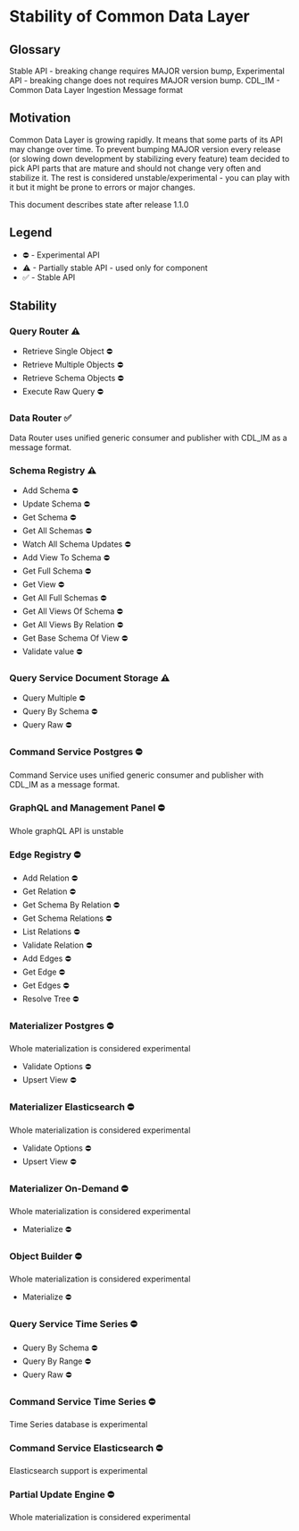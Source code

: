# Stability of Common Data Layer

## Glossary
Stable API - breaking change requires MAJOR version bump,
Experimental API - breaking change does not requires MAJOR version bump.
CDL_IM - Common Data Layer Ingestion Message format

## Motivation
Common Data Layer is growing rapidly. It means that some parts of its API may change over time.
To prevent bumping MAJOR version every release (or slowing down development by stabilizing every feature) team decided to pick API parts that are mature and should not change very often and stabilize it. The rest is considered unstable/experimental - you can play with it but it might be prone to errors or major changes.

This document describes state after release 1.1.0

## Legend
- ⛔ - Experimental API
- ⚠ - Partially stable API - used only for component
- ✅ - Stable API

## Stability

### Query Router ⚠
- Retrieve Single Object ⛔
- Retrieve Multiple Objects ⛔
- Retrieve Schema Objects ⛔
- Execute Raw Query ⛔

### Data Router ✅
Data Router uses unified generic consumer and publisher with CDL_IM as a message format.

### Schema Registry ⚠
- Add Schema ⛔
- Update Schema ⛔
- Get Schema ⛔
- Get All Schemas ⛔
- Watch All Schema Updates ⛔
- Add View To Schema ⛔
- Get Full Schema ⛔
- Get View ⛔
- Get All Full Schemas ⛔
- Get All Views Of Schema ⛔
- Get All Views By Relation ⛔
- Get Base Schema Of View ⛔
- Validate value ⛔

### Query Service Document Storage ⚠
- Query Multiple ⛔
- Query By Schema ⛔
- Query Raw ⛔

### Command Service Postgres ⛔
Command Service uses unified generic consumer and publisher with CDL_IM as a message format.

### GraphQL and Management Panel ⛔
Whole graphQL API is unstable

### Edge Registry ⛔
- Add Relation ⛔
- Get Relation ⛔
- Get Schema By Relation ⛔
- Get Schema Relations ⛔
- List Relations ⛔
- Validate Relation ⛔
- Add Edges ⛔
- Get Edge ⛔
- Get Edges ⛔
- Resolve Tree ⛔

### Materializer Postgres ⛔
Whole materialization is considered experimental

- Validate Options ⛔
- Upsert View ⛔

### Materializer Elasticsearch ⛔
Whole materialization is considered experimental

- Validate Options ⛔
- Upsert View ⛔

### Materializer On-Demand ⛔
Whole materialization is considered experimental

- Materialize ⛔

### Object Builder ⛔
Whole materialization is considered experimental

- Materialize ⛔

### Query Service Time Series ⛔
- Query By Schema ⛔
- Query By Range ⛔
- Query Raw ⛔

### Command Service Time Series ⛔
Time Series database is experimental

### Command Service Elasticsearch ⛔
Elasticsearch support is experimental

### Partial Update Engine ⛔
Whole materialization is considered experimental

